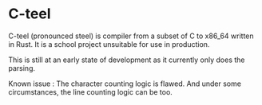 # C-teel
C-teel (pronounced steel) is compiler from a subset of C to x86_64 written in Rust.
It is a school project unsuitable for use in production.

This is still at an early state of development as it currently only does the parsing.

Known issue : The character counting logic is flawed. And under some circumstances, the line counting logic can be too.
